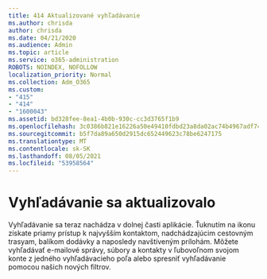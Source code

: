 ```yaml
---
title: 414 Aktualizované vyhľadávanie
ms.author: chrisda
author: chrisda
ms.date: 04/21/2020
ms.audience: Admin
ms.topic: article
ms.service: o365-administration
ROBOTS: NOINDEX, NOFOLLOW
localization_priority: Normal
ms.collection: Adm_O365
ms.custom:
- "415"
- "414"
- "1600043"
ms.assetid: bd328fee-8ea1-4b0b-930c-cc3d3765f1b9
ms.openlocfilehash: 3c0386b821e16226a50e49410fdbd23a8da02ac74b4967adf7409f93c49d8068
ms.sourcegitcommit: b5f7da89a650d2915dc652449623c78be6247175
ms.translationtype: MT
ms.contentlocale: sk-SK
ms.lasthandoff: 08/05/2021
ms.locfileid: "53958564"
---
```

# <a name="search-experience-updated"></a>Vyhľadávanie sa aktualizovalo

Vyhľadávanie sa teraz nachádza v dolnej časti aplikácie. Ťuknutím na ikonu získate priamy prístup k najvyšším kontaktom, nadchádzajúcim cestovným trasyam, balíkom dodávky a naposledy navštíveným prílohám. Môžete vyhľadávať e-mailové správy, súbory a kontakty v ľubovoľnom svojom konte z jedného vyhľadávacieho poľa alebo spresniť vyhľadávanie pomocou našich nových filtrov.
